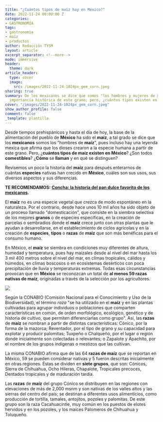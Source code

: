 ```yaml
---
title: "¿Cuántos tipos de maíz hay en México?"
date: 2022-11-24 00:00:00 Z
categories:
- GASTRONOMIA
tags:
- gastronomia
- maiz
- productos
author: Redacción TYSM
layout: article
excerpt_separator: <!--more-->
mode: immersive
header:
  theme: dark
article_header:
  type: cover
  image:
    src: /images/2022-11-24-1024px_gem_corn.jpeg
sharing: true
summary: De los mexicanos se dice que somos "los hombres y mujeres de maíz" por la
  importancia histórica de este grano; pero, ¿cuántos tipos existen en el país?
cover: "/images/2022-11-24-1024px_gem_corn.jpeg"
show_author_profile: false
comment: false
_template: plantilla
---
```







Desde tiempos prehispánicos y hasta el día de hoy, la base de la alimentación del pueblo de **México** ha sido el **maíz**, a tal grado se dice que los **mexicanos** somos los "hombres de **maíz**", pues incluso hay una leyenda mexica que afirma que los dioses crearon a la especie humana a partir de este grano. Pero, ¿**cuántos tipos de maíz existen en México**? ¿Son todos **comestibles**? ¿**Cómo** se **llaman** y en qué se distinguen?

Revisemos un poco la historia del **maíz** para después enterarnos de cuántas **especies** nativas han crecido en **México**, cuáles son sus usos, sus diversos aspectos y sus diferencias.

**TE RECOMENDAMOS:** [**Concha: la historia del pan dulce favorito de los mexicanos**](https://blog.tonoysumariachi.com/gastronomia/2022/07/06/la-concha-el-pan-dulce-favorito-de-los-mexicanos.html)**.**

El **maíz** no es una especie vegetal que crezca de modo espontáneo en la naturaleza. Por el contrario, desde hace unos 10 mil años ha sido objeto de un proceso llamado "domesticación", que consiste en la siembra selectiva de los mejores **granos** o de especies específicas, en la creación de parcelas o sembradíos donde el **maíz** crece junto con otras plantas que le ayudan a desarrollarse, en el establecimiento de ciclos agrícolas y en la creación de **especies**, **tipos** o **razas** de **maíz** que son más benéficas para el consumo humano.

En México, el **maíz** se siembra en condiciones muy diferentes de altura, humedad y temperatura, pues hay maizales desde al nivel del mar hasta los 3 mil 400 metros sobre el nivel del mar, en climas tropicales, cálidos y húmedos, en climas boscosos o en ecosistemas desérticos con poca precipitación de lluvia y temperaturas extremas. Todas esas circunstancias provocan que en **México** se reconozcan un total de **al menos 59 razas nativas de maíz**, originadas a través de la selección por los agricultores.

![](https://upload.wikimedia.org/wikipedia/commons/thumb/0/0d/Starr-120606-7054-Zea_mays-ears_for_sale-Laulima_Farm_Kipahulu-Maui_%2825026486812%29.jpg/1024px-Starr-120606-7054-Zea_mays-ears_for_sale-Laulima_Farm_Kipahulu-Maui_%2825026486812%29.jpg)

Según la CONABIO (Comisión Nacional para el Conocimiento y Uso de la Biodiversidad), el término _raza_ "se ha utilizado en el **maíz** y en las plantas cultivadas para agrupar individuos o poblaciones que comparten características en común, de orden morfológico, ecológico, genético y de historia de cultivo, que permiten diferenciarlas como grupo". Así, las **razas** de **maíz** se nombran a partir de distintas características: Cónico, por la forma de la mazorca; Reventador, por el tipo de grano y su capacidad para explotar y producir palomitas; Tuxpeño o Chalqueño, por el lugar o región donde inicialmente son colectadas o relevantes; o Zapalote y Apachito, por el nombre de los grupos indígenas o mestizos que las cultivan.

La misma CONABIO afirma que de las 64 **razas de maíz** que se reportan en México, 59 se pueden considerar nativas y 5 fueron descritas inicialmente en otras regiones. Éstas se dividen en **siete grupos**, que son: Cónicos, Sierra de Chihuahua, Ocho Hileras, Chapalote, Tropicales precoces, Dentados tropicales y de maduración tardía.

Las **razas** de **maíz** del grupo Cónico se distribuyen en las regiones con elevaciones de más de 2,000 msnm y son nativas de los valles altos y las sierras del centro del país; se destinan a diferentes usos alimenticios, como producción de tortilla, tamales, antojitos, pozoles y palomitas. De este grupo son la raza Cacahuacintle, muy común en los puestos de elotes hervidos y en los pozoles, y los maíces Palomeros de Chihuahua y Toluqueño.
